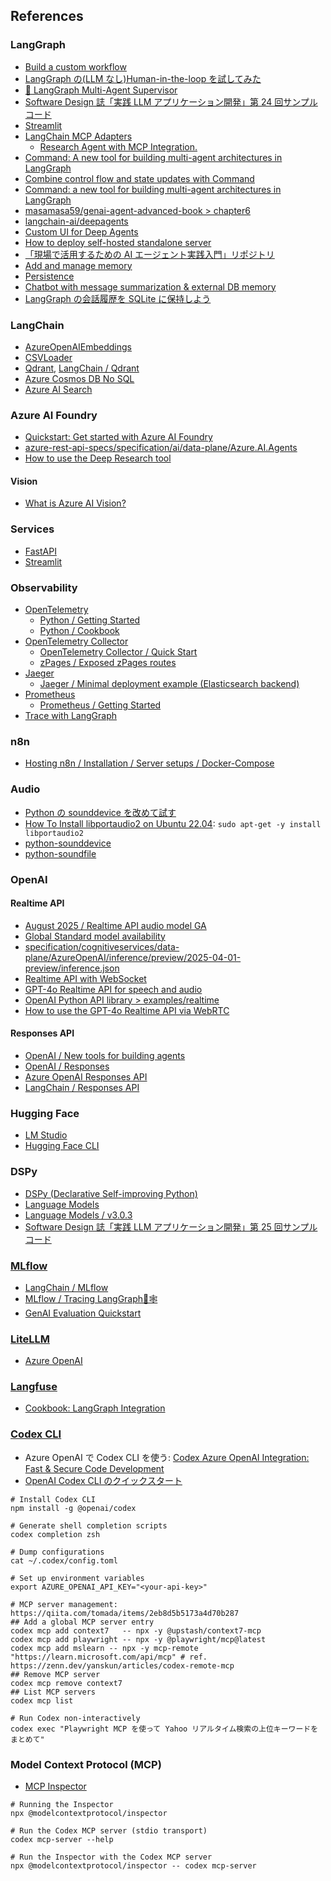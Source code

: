 ## References

### LangGraph

- [Build a custom workflow](https://langchain-ai.github.io/langgraph/concepts/why-langgraph/)
- [LangGraph の(LLM なし)Human-in-the-loop を試してみた](https://qiita.com/te_yama/items/db38201af60dec76384d)
- [🤖 LangGraph Multi-Agent Supervisor](https://github.com/langchain-ai/langgraph-supervisor-py)
- [Software Design 誌「実践 LLM アプリケーション開発」第 24 回サンプルコード](https://github.com/mahm/softwaredesign-llm-application/tree/main/24)
- [Streamlit](https://python.langchain.com/docs/integrations/callbacks/streamlit/)
- [LangChain MCP Adapters](https://github.com/langchain-ai/langchain-mcp-adapters)
  - [Research Agent with MCP Integration.](https://github.com/langchain-ai/deep_research_from_scratch/blob/main/src/deep_research_from_scratch/research_agent_mcp.py)
- [Command: A new tool for building multi-agent architectures in LangGraph](https://blog.langchain.com/command-a-new-tool-for-multi-agent-architectures-in-langgraph/)
- [Combine control flow and state updates with Command](https://langchain-ai.github.io/langgraph/how-tos/graph-api/#combine-control-flow-and-state-updates-with-command)
- [Command: a new tool for building multi-agent architectures in LangGraph](https://www.youtube.com/watch?v=6BJDKf90L9A)
- [masamasa59/genai-agent-advanced-book > chapter6](https://github.com/masamasa59/genai-agent-advanced-book/blob/main/chapter6/arxiv_researcher/agent/paper_search_agent.py)
- [langchain-ai/deepagents](https://github.com/langchain-ai/deepagents)
- [Custom UI for Deep Agents](https://github.com/langchain-ai/deep-agents-ui)
- [How to deploy self-hosted standalone server](https://docs.langchain.com/langgraph-platform/deploy-standalone-server)
- [「現場で活用するための AI エージェント実践入門」リポジトリ](https://github.com/masamasa59/genai-agent-advanced-book)
- [Add and manage memory](https://docs.langchain.com/oss/python/langgraph/add-memory)
- [Persistence](https://langchain-ai.github.io/langgraph/concepts/persistence/)
- [Chatbot with message summarization & external DB memory](https://github.com/langchain-ai/langchain-academy/blob/main/module-2/chatbot-external-memory.ipynb)
- [LangGraph の会話履歴を SQLite に保持しよう](https://www.creationline.com/tech-blog/chatgpt-ai/75797)

### LangChain

- [AzureOpenAIEmbeddings](https://python.langchain.com/docs/integrations/text_embedding/azureopenai/)
- [CSVLoader](https://python.langchain.com/docs/how_to/document_loader_csv/)
- [Qdrant](https://github.com/qdrant/qdrant), [LangChain / Qdrant](https://python.langchain.com/docs/integrations/vectorstores/qdrant/)
- [Azure Cosmos DB No SQL](https://python.langchain.com/docs/integrations/vectorstores/azure_cosmos_db_no_sql/)
- [Azure AI Search](https://python.langchain.com/docs/integrations/vectorstores/azuresearch/)

### Azure AI Foundry

- [Quickstart: Get started with Azure AI Foundry](https://learn.microsoft.com/azure/ai-foundry/quickstarts/get-started-code?tabs=python&pivots=fdp-project)
- [azure-rest-api-specs/specification/ai/data-plane/Azure.AI.Agents](https://github.com/Azure/azure-rest-api-specs/tree/main/specification/ai/data-plane/Azure.AI.Agents)
- [How to use the Deep Research tool](https://learn.microsoft.com/azure/ai-foundry/agents/how-to/tools/deep-research-samples?pivots=python)

#### Vision

- [What is Azure AI Vision?](https://learn.microsoft.com/en-us/azure/ai-services/computer-vision/overview)

### Services

- [FastAPI](https://fastapi.tiangolo.com/)
- [Streamlit](https://python.langchain.com/docs/integrations/callbacks/streamlit/)

### Observability

- [OpenTelemetry](https://opentelemetry.io/)
  - [Python / Getting Started](https://opentelemetry.io/docs/languages/python/getting-started/)
  - [Python / Cookbook](https://opentelemetry.io/docs/languages/python/cookbook/)
- [OpenTelemetry Collector](https://opentelemetry.io//docs/collector/)
  - [OpenTelemetry Collector / Quick Start](https://opentelemetry.io/docs/collector/quick-start/)
  - [zPages / Exposed zPages routes](https://github.com/open-telemetry/opentelemetry-collector/blob/v0.132.0/extension/zpagesextension/README.md#exposed-zpages-routes)
- [Jaeger](https://www.jaegertracing.io/)
  - [Jaeger / Minimal deployment example (Elasticsearch backend)](https://www.jaegertracing.io/docs/1.72/deployment/#minimal-deployment-example-elasticsearch-backend)
- [Prometheus](https://prometheus.io/)
  - [Prometheus / Getting Started](https://prometheus.io/docs/prometheus/latest/getting_started/)
- [Trace with LangGraph](https://docs.langchain.com/langsmith/trace-with-langgraph)

### n8n

- [Hosting n8n / Installation / Server setups / Docker-Compose](https://docs.n8n.io/hosting/installation/server-setups/docker-compose/)

### Audio

- [Python の sounddevice を改めて試す](https://zenn.dev/kun432/scraps/f56760d41fc5aa)
- [How To Install libportaudio2 on Ubuntu 22.04](https://www.installati.one/install-libportaudio2-ubuntu-22-04/): `sudo apt-get -y install libportaudio2`
- [python-sounddevice](https://github.com/spatialaudio/python-sounddevice)
- [python-soundfile](https://github.com/bastibe/python-soundfile)

### OpenAI

#### Realtime API

- [August 2025 / Realtime API audio model GA](https://learn.microsoft.com/en-us/azure/ai-foundry/openai/whats-new#realtime-api-audio-model-ga)
- [Global Standard model availability](https://learn.microsoft.com/en-us/azure/ai-foundry/openai/concepts/models?tabs=global-standard%2Cstandard-chat-completions#global-standard-model-availability)
- [specification/cognitiveservices/data-plane/AzureOpenAI/inference/preview/2025-04-01-preview/inference.json](https://github.com/Azure/azure-rest-api-specs/blob/main/specification/cognitiveservices/data-plane/AzureOpenAI/inference/preview/2025-04-01-preview/inference.json)
- [Realtime API with WebSocket](https://platform.openai.com/docs/guides/realtime-websocket)
- [GPT-4o Realtime API for speech and audio](https://learn.microsoft.com/en-us/azure/ai-foundry/openai/realtime-audio-quickstart?tabs=keyless%2Clinux&pivots=programming-language-python)
- [OpenAI Python API library > examples/realtime](https://github.com/openai/openai-python/tree/main/examples/realtime)
- [How to use the GPT-4o Realtime API via WebRTC](https://learn.microsoft.com/en-us/azure/ai-foundry/openai/how-to/realtime-audio-webrtc)

#### Responses API

- [OpenAI / New tools for building agents](https://openai.com/index/new-tools-for-building-agents/)
- [OpenAI / Responses](https://platform.openai.com/docs/api-reference/responses)
- [Azure OpenAI Responses API](https://learn.microsoft.com/en-us/azure/ai-foundry/openai/how-to/responses?tabs=python-key)
- [LangChain / Responses API](https://python.langchain.com/docs/integrations/chat/openai/#responses-api)

### Hugging Face

- [LM Studio](https://lmstudio.ai/)
- [Hugging Face CLI](https://huggingface.co/docs/huggingface_hub/guides/cli)

### DSPy

- [DSPy (Declarative Self-improving Python)](https://dspy.ai/)
- [Language Models](https://dspy.ai/learn/programming/language_models/)
- [Language Models / v3.0.3](https://github.com/stanfordnlp/dspy/blob/3.0.3/docs/docs/learn/programming/language_models.md)
- [Software Design 誌「実践 LLM アプリケーション開発」第 25 回サンプルコード](https://github.com/mahm/softwaredesign-llm-application/tree/main/25)

### [MLflow](https://mlflow.org/docs/latest/genai/)

- [LangChain / MLflow](https://docs.langchain.com/oss/python/integrations/providers/mlflow_tracking)
- [MLflow / Tracing LangGraph🦜🕸️](https://mlflow.org/docs/latest/genai/tracing/integrations/listing/langgraph/)
- [GenAI Evaluation Quickstart](https://mlflow.org/docs/latest/genai/eval-monitor/quickstart/)

### [LiteLLM](https://docs.litellm.ai/)

- [Azure OpenAI](https://docs.litellm.ai/docs/providers/azure/)

### [Langfuse](https://langfuse.com/)

- [Cookbook: LangGraph Integration](https://langfuse.com/guides/cookbook/integration_langgraph)

### [Codex CLI](https://github.com/openai/codex)

- Azure OpenAI で Codex CLI を使う: [Codex Azure OpenAI Integration: Fast & Secure Code Development](https://devblogs.microsoft.com/all-things-azure/codex-azure-openai-integration-fast-secure-code-development/)
- [OpenAI Codex CLI のクイックスタート](https://note.com/npaka/n/n7b6448020250)

```shell
# Install Codex CLI
npm install -g @openai/codex

# Generate shell completion scripts
codex completion zsh

# Dump configurations
cat ~/.codex/config.toml

# Set up environment variables
export AZURE_OPENAI_API_KEY="<your-api-key>"

# MCP server management: https://qiita.com/tomada/items/2eb8d5b5173a4d70b287
## Add a global MCP server entry
codex mcp add context7   -- npx -y @upstash/context7-mcp
codex mcp add playwright -- npx -y @playwright/mcp@latest
codex mcp add mslearn -- npx -y mcp-remote "https://learn.microsoft.com/api/mcp" # ref. https://zenn.dev/yanskun/articles/codex-remote-mcp
## Remove MCP server
codex mcp remove context7
## List MCP servers
codex mcp list

# Run Codex non-interactively
codex exec "Playwright MCP を使って Yahoo リアルタイム検索の上位キーワードをまとめて"
```

### Model Context Protocol (MCP)

- [MCP Inspector](https://github.com/modelcontextprotocol/inspector)

```shell
# Running the Inspector
npx @modelcontextprotocol/inspector

# Run the Codex MCP server (stdio transport)
codex mcp-server --help

# Run the Inspector with the Codex MCP server
npx @modelcontextprotocol/inspector -- codex mcp-server
```
